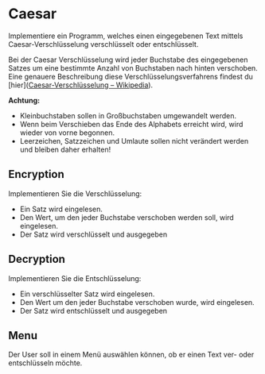 # Caesar

Implementiere ein Programm, welches einen eingegebenen Text mittels Caesar-Verschlüsselung  verschlüsselt oder entschlüsselt.

Bei der Caesar Verschlüsselung wird jeder Buchstabe des eingegebenen Satzes um eine bestimmte Anzahl von Buchstaben nach hinten verschoben. Eine genauere Beschreibung diese Verschlüsselungsverfahrens findest du [hier]([Caesar-Verschlüsselung – Wikipedia](https://de.wikipedia.org/wiki/Caesar-Verschlüsselung)).

**Achtung:** 

- Kleinbuchstaben sollen in Großbuchstaben umgewandelt werden.
- Wenn beim Verschieben das Ende des Alphabets erreicht wird, wird wieder von vorne  begonnen.
- Leerzeichen, Satzzeichen und Umlaute sollen nicht verändert werden und bleiben daher erhalten!

## Encryption

Implementieren Sie die Verschlüsselung: 

- Ein Satz wird eingelesen.
- Den Wert, um den jeder Buchstabe verschoben werden soll, wird eingelesen.
- Der Satz wird verschlüsselt und ausgegeben

## Decryption

Implementieren Sie die Entschlüsselung: 

- Ein verschlüsselter Satz wird eingelesen.
- Den Wert um den jeder Buchstabe verschoben wurde, wird eingelesen.
- Der Satz wird entschlüsselt und ausgegeben

## Menu

Der User soll in einem Menü auswählen können, ob er einen Text ver- oder entschlüsseln möchte.





